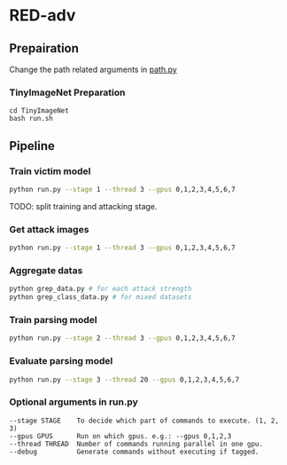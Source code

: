 # RED-adv

## Prepairation

Change the path related arguments in [path.py](./global_args/path.py)

### TinyImageNet Preparation
```
cd TinyImageNet
bash run.sh
```

## Pipeline

### Train victim model
```bash
python run.py --stage 1 --thread 3 --gpus 0,1,2,3,4,5,6,7
```
TODO: split training and attacking stage.

### Get attack images
```bash
python run.py --stage 1 --thread 3 --gpus 0,1,2,3,4,5,6,7
```

### Aggregate datas
```bash
python grep_data.py # for each attack strength
python grep_class_data.py # for mixed datasets
```

### Train parsing model
```bash
python run.py --stage 2 --thread 3 --gpus 0,1,2,3,4,5,6,7
```

### Evaluate parsing model
```bash
python run.py --stage 3 --thread 20 --gpus 0,1,2,3,4,5,6,7
```

### Optional arguments in run.py
```
--stage STAGE    To decide which part of commands to execute. (1, 2, 3)
--gpus GPUS      Run on which gpus. e.g.: --gpus 0,1,2,3
--thread THREAD  Number of commands running parallel in one gpu.
--debug          Generate commands without executing if tagged.
```